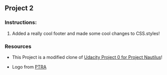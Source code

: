 ## Project 2

### Instructions:

1. Added a really cool footer and made some cool changes to CSS.styles!

### Resources

* This Project is a modified clone of [Udacity Project 0 for Project Nautilus](https://github.com/udacity/project-nautilus-project-0)!

* Logo from 
[PTRA](https://pixabay.com/en/logo-origami-bird-flying-blue-1913689/)
